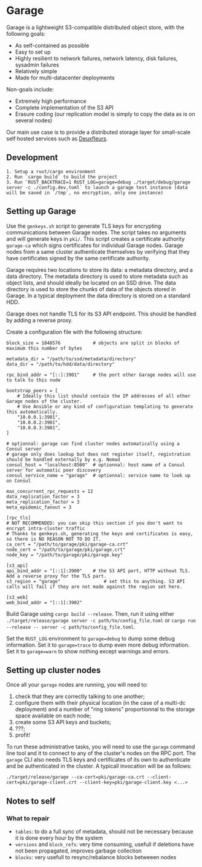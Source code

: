 # Garage

Garage is a lightweight S3-compatible distributed object store, with the following goals:

- As self-contained as possible
- Easy to set up
- Highly resilient to network failures, network latency, disk failures, sysadmin failures
- Relatively simple
- Made for multi-datacenter deployments

Non-goals include:

- Extremely high performance
- Complete implementation of the S3 API
- Erasure coding (our replication model is simply to copy the data as is on several nodes)

Our main use case is to provide a distributed storage layer for small-scale self hosted services such as [Deuxfleurs](https://deuxfleurs.fr).

## Development

	1. Setup a rust/cargo environment
	2. Run `cargo build` to build the project
	3. Run `RUST_BACKTRACE=1 RUST_LOG=garage=debug ./target/debug/garage server -c ./config.dev.toml` to launch a garage test instance (data will be saved in `/tmp`, no encryption, only one instance)

## Setting up Garage

Use the `genkeys.sh` script to generate TLS keys for encrypting communications between Garage nodes.
The script takes no arguments and will generate keys in `pki/`.
This script creates a certificate authority `garage-ca` which signs certificates for individual Garage nodes.
Garage nodes from a same cluster authenticate themselves by verifying that they have certificates signed by the same certificate authority.

Garage requires two locations to store its data: a metadata directory, and a data directory.
The metadata directory is used to store metadata such as object lists, and should ideally be located on an SSD drive.
The data directory is used to store the chunks of data of the objects stored in Garage.
In a typical deployment the data directory is stored on a standard HDD.

Garage does not handle TLS for its S3 API endpoint. This should be handled by adding a reverse proxy.

Create a configuration file with the following structure:

```
block_size = 1048576			# objects are split in blocks of maximum this number of bytes

metadata_dir = "/path/to/ssd/metadata/directory"
data_dir = "/path/to/hdd/data/directory"

rpc_bind_addr = "[::]:3901"		# the port other Garage nodes will use to talk to this node

bootstrap_peers = [
	# Ideally this list should contain the IP addresses of all other Garage nodes of the cluster.
	# Use Ansible or any kind of configuration templating to generate this automatically.
	"10.0.0.1:3901",
	"10.0.0.2:3901",
	"10.0.0.3:3901",
]

# optionnal: garage can find cluster nodes automatically using a Consul server
# garage only does lookup but does not register itself, registration should be handled externally by e.g. Nomad
consul_host = "localhost:8500"	# optionnal: host name of a Consul server for automatic peer discovery
consul_service_name = "garage"  # optionnal: service name to look up on Consul

max_concurrent_rpc_requests = 12
data_replication_factor = 3
meta_replication_factor = 3
meta_epidemic_fanout = 3

[rpc_tls]
# NOT RECOMMENDED: you can skip this section if you don't want to encrypt intra-cluster traffic
# Thanks to genkeys.sh, generating the keys and certificates is easy, so there is NO REASON NOT TO DO IT.
ca_cert = "/path/to/garage/pki/garage-ca.crt"
node_cert = "/path/to/garage/pki/garage.crt"
node_key = "/path/to/garage/pki/garage.key"

[s3_api]
api_bind_addr = "[::1]:3900"	# the S3 API port, HTTP without TLS. Add a reverse proxy for the TLS part.
s3_region = "garage"				# set this to anything. S3 API calls will fail if they are not made against the region set here.

[s3_web]
web_bind_addr = "[::1]:3902"
```

Build Garage using `cargo build --release`.
Then, run it using either `./target/release/garage server -c path/to/config_file.toml` or `cargo run --release -- server -c path/to/config_file.toml`.

Set the `RUST_LOG` environment to `garage=debug` to dump some debug information.
Set it to `garage=trace` to dump even more debug information.
Set it to `garage=warn` to show nothing except warnings and errors.

## Setting up cluster nodes

Once all your `garage` nodes are running, you will need to:

1. check that they are correctly talking to one another;
2. configure them with their physical location (in the case of a multi-dc deployment) and a number of "ring tokens" proportionnal to the storage space available on each node;
3. create some S3 API keys and buckets;
4. ???;
5. profit!

To run these administrative tasks, you will need to use the `garage` command line tool and it to connect to any of the cluster's nodes on the RPC port.
The `garage` CLI also needs TLS keys and certificates of its own to authenticate and be authenticated in the cluster.
A typicall invocation will be as follows:

```
./target/release/garage --ca-cert=pki/garage-ca.crt --client-cert=pki/garage-client.crt --client-key=pki/garage-client.key <...>
```


## Notes to self

### What to repair

- `tables`: to do a full sync of metadata, should not be necessary because it is done every hour by the system
- `versions` and `block_refs`: very time consuming, usefull if deletions have not been propagated, improves garbage collection
- `blocks`: very usefull to resync/rebalance blocks betweeen nodes

